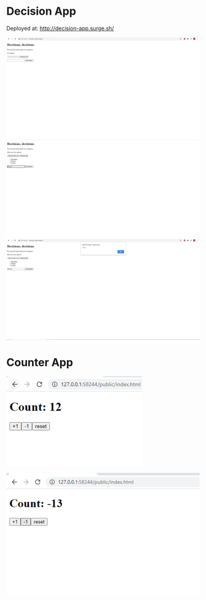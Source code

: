# Decision App

Deployed at: http://decision-app.surge.sh/

![](PreviewImage/decision1.png)
![](PreviewImage/decision2.png)
![](PreviewImage/decision3.png)


# Counter App 

![](PreviewImage/counterapp.png)

![](PreviewImage/counterapp2.png)

